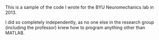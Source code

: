 This is a sample of the code I wrote for the BYU Neuromechanics lab in 2013.

I did so completely independently, as no one else in the research group (including the professor) knew how to program anything other than MATLAB.
